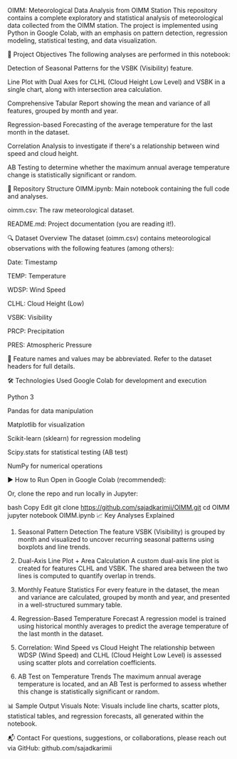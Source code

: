 OIMM: Meteorological Data Analysis from OIMM Station
This repository contains a complete exploratory and statistical analysis of meteorological data collected from the OIMM station. The project is implemented using Python in Google Colab, with an emphasis on pattern detection, regression modeling, statistical testing, and data visualization.

📌 Project Objectives
The following analyses are performed in this notebook:

Detection of Seasonal Patterns for the VSBK (Visibility) feature.

Line Plot with Dual Axes for CLHL (Cloud Height Low Level) and VSBK in a single chart, along with intersection area calculation.

Comprehensive Tabular Report showing the mean and variance of all features, grouped by month and year.

Regression-based Forecasting of the average temperature for the last month in the dataset.

Correlation Analysis to investigate if there's a relationship between wind speed and cloud height.

AB Testing to determine whether the maximum annual average temperature change is statistically significant or random.

📂 Repository Structure
OIMM.ipynb: Main notebook containing the full code and analyses.

oimm.csv: The raw meteorological dataset.

README.md: Project documentation (you are reading it!).

🔍 Dataset Overview
The dataset (oimm.csv) contains meteorological observations with the following features (among others):

Date: Timestamp

TEMP: Temperature

WDSP: Wind Speed

CLHL: Cloud Height (Low)

VSBK: Visibility

PRCP: Precipitation

PRES: Atmospheric Pressure

📌 Feature names and values may be abbreviated. Refer to the dataset headers for full details.

🛠️ Technologies Used
Google Colab for development and execution

Python 3

Pandas for data manipulation

Matplotlib for visualization

Scikit-learn (sklearn) for regression modeling

Scipy.stats for statistical testing (AB test)

NumPy for numerical operations

▶️ How to Run
Open in Google Colab (recommended):


Or, clone the repo and run locally in Jupyter:

bash
Copy
Edit
git clone https://github.com/sajadkarimii/OIMM.git
cd OIMM
jupyter notebook OIMM.ipynb
📈 Key Analyses Explained
1. Seasonal Pattern Detection
The feature VSBK (Visibility) is grouped by month and visualized to uncover recurring seasonal patterns using boxplots and line trends.

2. Dual-Axis Line Plot + Area Calculation
A custom dual-axis line plot is created for features CLHL and VSBK. The shared area between the two lines is computed to quantify overlap in trends.

3. Monthly Feature Statistics
For every feature in the dataset, the mean and variance are calculated, grouped by month and year, and presented in a well-structured summary table.

4. Regression-Based Temperature Forecast
A regression model is trained using historical monthly averages to predict the average temperature of the last month in the dataset.

5. Correlation: Wind Speed vs Cloud Height
The relationship between WDSP (Wind Speed) and CLHL (Cloud Height Low Level) is assessed using scatter plots and correlation coefficients.

6. AB Test on Temperature Trends
The maximum annual average temperature is located, and an AB Test is performed to assess whether this change is statistically significant or random.

📊 Sample Output Visuals
Note: Visuals include line charts, scatter plots, statistical tables, and regression forecasts, all generated within the notebook.

📬 Contact
For questions, suggestions, or collaborations, please reach out via GitHub:
github.com/sajadkarimii

